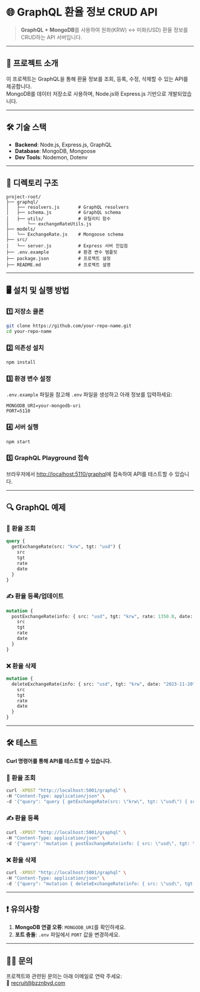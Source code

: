 
# 🌐 **GraphQL 환율 정보 CRUD API**

> **GraphQL + MongoDB**를 사용하여 원화(KRW) ↔ 미화(USD) 환율 정보를 CRUD하는 API 서버입니다.

---

## 🚀 **프로젝트 소개**
이 프로젝트는 GraphQL을 통해 환율 정보를 조회, 등록, 수정, 삭제할 수 있는 API를 제공합니다.  
MongoDB를 데이터 저장소로 사용하며, Node.js와 Express.js 기반으로 개발되었습니다.

---

## 🛠️ **기술 스택**
- **Backend**: Node.js, Express.js, GraphQL
- **Database**: MongoDB, Mongoose
- **Dev Tools**: Nodemon, Dotenv

---

## 📂 **디렉토리 구조**
```plaintext
project-root/
├── graphql/
│   ├── resolvers.js       # GraphQL resolvers
│   ├── schema.js          # GraphQL schema
│   ├── utils/             # 유틸리티 함수
│       └── exchangeRateUtils.js
├── models/
│   └── ExchangeRate.js    # Mongoose schema
├── src/
│   └── server.js          # Express 서버 진입점
├── .env.example           # 환경 변수 템플릿
├── package.json           # 프로젝트 설정
├── README.md              # 프로젝트 설명
```

---

## 🖥️ **설치 및 실행 방법**

### 1️⃣ 저장소 클론
```bash
git clone https://github.com/your-repo-name.git
cd your-repo-name
```

### 2️⃣ 의존성 설치
```bash
npm install
```

### 3️⃣ 환경 변수 설정
`.env.example` 파일을 참고해 `.env` 파일을 생성하고 아래 정보를 입력하세요:
```plaintext
MONGODB_URI=your-mongodb-uri
PORT=5110
```

### 4️⃣ 서버 실행
```bash
npm start
```

### 5️⃣ GraphQL Playground 접속
브라우저에서 [http://localhost:5110/graphql](http://localhost:5110/graphql)에 접속하여 API를 테스트할 수 있습니다.

---

## 🔍 **GraphQL 예제**

### 📖 **환율 조회**
```graphql
query {
  getExchangeRate(src: "krw", tgt: "usd") {
    src
    tgt
    rate
    date
  }
}
```

### ✍️ **환율 등록/업데이트**
```graphql
mutation {
  postExchangeRate(info: { src: "usd", tgt: "krw", rate: 1350.0, date: "2023-11-20" }) {
    src
    tgt
    rate
    date
  }
}
```

### ❌ **환율 삭제**
```graphql
mutation {
  deleteExchangeRate(info: { src: "usd", tgt: "krw", date: "2023-11-20" }) {
    src
    tgt
    rate
    date
  }
}
```

---

## 🛠️ **테스트**
**Curl 명령어를 통해 API를 테스트할 수 있습니다.**

### 📖 환율 조회
```bash
curl -XPOST "http://localhost:5001/graphql" \
-H "Content-Type: application/json" \
-d '{"query": "query { getExchangeRate(src: \"krw\", tgt: \"usd\") { src tgt rate date } }"}'
```

### ✍️ 환율 등록
```bash
curl -XPOST "http://localhost:5001/graphql" \
-H "Content-Type: application/json" \
-d '{"query": "mutation { postExchangeRate(info: { src: \"usd\", tgt: \"krw\", rate: 1350.0, date: \"2023-11-20\" }) { src tgt rate date } }"}'
```

### ❌ 환율 삭제
```bash
curl -XPOST "http://localhost:5001/graphql" \
-H "Content-Type: application/json" \
-d '{"query": "mutation { deleteExchangeRate(info: { src: \"usd\", tgt: \"krw\", date: \"2023-11-20\" }) { src tgt rate date } }"}'
```

---

## ❗ **유의사항**
1. **MongoDB 연결 오류**: `MONGODB_URI`를 확인하세요.
2. **포트 충돌**: `.env` 파일에서 `PORT` 값을 변경하세요.

---

## 🙋‍♂️ **문의**
프로젝트와 관련된 문의는 아래 이메일로 연락 주세요:  
📧 recruit@bzznbyd.com

